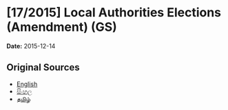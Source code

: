 # [17/2015] Local  Authorities Elections (Amendment) (GS)

**Date:** 2015-12-14

## Original Sources

- [English](https://documents.gov.lk/view/bills/2015/12/17-2015_E.pdf)
- [සිංහල](https://documents.gov.lk/view/bills/2015/12/17-2015_S.pdf)
- [தமிழ்](https://documents.gov.lk/view/bills/2015/12/17-2015_T.pdf)
